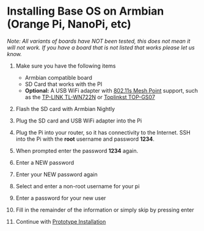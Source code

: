 # Installing Base OS on Armbian (Orange Pi, NanoPi, etc)

*Note: All variants of boards have NOT been tested, this does not mean it will not work.  If you have a board that is not listed that works please let us know.*

1. Make sure you have the following items
    * Armbian compatible board
    * SD Card that works with the PI
     * **Optional:** A USB WiFi adapter with [802.11s Mesh Point](https://github.com/o11s/open80211s/wiki/HOWTO) support, such as the [TP-LINK TL-WN722N](http://www.tp-link.com/en/products/details/TL-WN722N.html) or [Toplinkst TOP-GS07](https://github.com/tomeshnet/documents/blob/master/technical/20170208_mesh-point-with-topgs07-rt5572.md)

1. Flash the SD card with Armbian Nightly

1. Plug the SD card and USB WiFi adapter into the Pi

1. Plug the Pi into your router, so it has connectivity to the Internet. SSH into the Pi with the **root** username and password **1234**.

1. When prompted enter the password **1234** again.

1. Enter a NEW password

1. Enter your NEW password again

1. Select and enter a non-root username for your pi 

1. Enter a password for your new user

1. Fill in the remainder of the information or simply skip by pressing enter

1. Continue with [Prototype Installation](README.md) 
